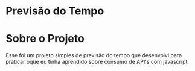 # Previsão do Tempo

<h1>Sobre o Projeto</h1>

<p> Esse foi um projeto simples de previsão do tempo que desenvolvi para praticar oque eu tinha aprendido sobre consumo de API's com javascript.</p>
